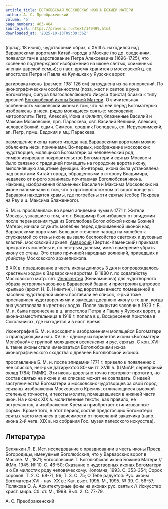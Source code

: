 ```yaml
---
article_title: БОГОЛЮБСКАЯ МОСКОВСКАЯ ИКОНА БОЖИЕЙ МАТЕРИ
author: А. С. Преображенский
volume: '5'
page_numbers: 463-464
source_url: https://pravenc.ru/text/149499.html
downloaded_at: '2025-10-13T09:39:36Z'
---
```


(празд. 18 июня), чудотворный образ, с XVIII в. находился над Варварскими воротами Китай-города в Москве (по др. сведениям, появился там в царствование Петра Алексеевича (1696-1725), что косвенно подтверждают изображения на иконе святых, соименных членам царской семьи); в наст. время хранится в московской ц. св. апостолов Петра и Павла на Кулишках у Яузских ворот.

датировка иконы (размер: 198´
126 см) затруднена из-за поновлений. По иконографическим особенностям (поза, жест и свиток в руке Богоматери, фигура благословляющего Иисуса Христа) близка к типу древней [Боголюбской иконы Божией Матери](<https://pravenc.ru/text/Боголюбской иконы Божией Матери.html>). Отличительная особенность московской иконы в том, что на ней перед Богоматерью изображены в неск. рядов молящиеся святые: московские митрополиты Петр, Алексий, Иона и Филипп, блаженные Василий и Максим Московские, прп. Параскева, свт. Василий Великий, Алексий, человек Божий, сщмч. Симеон, сродник Господень, еп. Иерусалимский, ап. Петр, прмц. Евдокия и мц. Параскева.

размещение иконы такого извода над Варварскими воротами можно объяснить неск. причинами. Во-первых, изображение московских чудотворцев, молящихся Богоматери за человеческий род, символизировало покровительство Богоматери и святых Москве и было связано с традицией помещать на городские ворота икону, выполнявшую защитные функции. Во-вторых, икона была установлена над воротами Китай-города, обращенными в сторону Владимира, недалеко от к-рого хранилась почитаемая Боголюбская икона. Наконец, изображения блаженных Василия и Максима Московских на иконе напоминали о том, что в противоположном от ворот конце ул. Варварки находятся храмы, где погребены эти святые (собор Покрова на Рву и ц. Максима Блаженного).

Б. М. и. прославилась во время эпидемии чумы в 1771 г. Жители Москвы, узнавшие о том, что г. Владимир был избавлен от эпидемии после перенесения туда из Боголюбова Боголюбской иконы Божией Матери, начали служить молебны перед одноименной иконой над Варварскими воротами. Большое стечение народа на молебен к спускаемой со стены иконе вызвало беспокойство светских и духовных властей. московский архиеп. [Амвросий](https://pravenc.ru/text/Амвросий.html) (Зертис-Каменский) приказал прекратить молебны и, по нек-рым данным, имел намерение убрать икону со стены. Это стало причиной народных волнений, приведших к убийству Московского архиепископа.

В XIX в. празднование в честь иконы длилось 3 дня и сопровождалось крестным ходом к Варварским воротам. В 1880 г. по ходатайству Московского митр. свт. [Иннокентия](https://pravenc.ru/text/Иннокентий.html) (Вениаминова) для чудотворного образа устроили часовню в Варварской башне и пристроили шатровое крыльцо (архит. Н. В. Никитин). Над воротами вместо помещенной в часовню чудотворной иконы поставили ее список, к-рый тоже прославился чудотворениями и замещал древнюю икону в те дни, когда она участвовала в крестных ходах. После закрытия часовни в 1923 г. Б. М. и. была перенесена в ц. апостолов Петра и Павла у Яузских ворот, а икона-заместительница в 1918 г. попала в ц. Воскресения Христова в Сокольниках, где находится и в наст. время.

Иконография Б. М. и. восходит к изображениям молящейся Богоматери с припадающими нач. XVI в.- одному из вариантов иконы «Богоматери Молебной» с группой молящихся вселенских и рус. святых. С кон. XVII в. такие иконы стали именоваться Боголюбскими из-за иконографического сходства с древней Боголюбской иконой.

прославление Б. М. и. после эпидемии 1771 г. привело к появлению с нее списков, нек-рые датируются 80-ми гг. XVIII в. (ЦМиАР, серебряный оклад 1784; ГММК). Эти иконы довольно точно повторяют прототип, но состав святых на иконе и на списках может не совпадать. С идеей заступничества Богоматери и московских чудотворцев за свой город связаны изображения Московского Кремля, отличающиеся высокой степенью точности, и тексты молитв, помещавшиеся в нижней части икон. На иконах XIX в. молитвенные тексты, как правило, не встречаются, а изображение Кремля приобретает стилизованные формы. Кроме того, в этот период состав предстоящих Богоматери святых часто менялся в зависимости от пожеланий заказчика (напр., икона 2-й четв. XIX в. из собрания Гос. музея палехского искусства).

## Литература

Белянкин Л. Е. Ист. исследование о праздновании в честь иконы Пресв. Богородицы, именуемыя Боголюбския, что у Варварских ворот в Москве. М., 1871; Богословский Т. Боголюбская икона Божией Матери // ЖМп. 1945. № 10. С. 46-50; Сказание о чудотворных иконах Богоматери и о Ея милостях роду человеческому. Коломна, 1993. С. 353-354; Сорок сороков. Т. 2. С. 68-71, 96; Т. 3. С. 75; О Тебе радуется: Рус. иконы Богоматери XVI - нач. XX в.: Кат. выст. 1995. М., 1995. № 39. С. 56-57; Полякова О. А. Архитектурные фоны на иконах рус. святых // Искусство христ. мира. Сб. ст. М., 1998. Вып. 2. С. 77-79.

А. С. Преображенский
